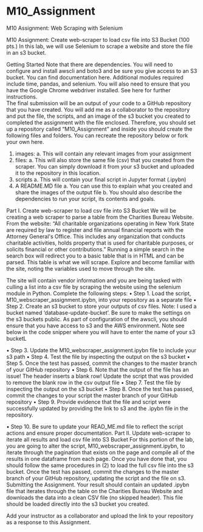 # M10_Assignment
M10 Assignment: Web Scraping with Selenium


M10 Assignment: Create web-scraper to load csv file into S3 Bucket (100 pts.)
In this lab, we will use Selenium to scrape a website and store the file in an s3 bucket.

Getting Started
Note that there are dependencies. You will need to configure and install awscli and boto3 and be sure you give access to an S3 bucket. You can find documentation here. Additional modules required include time, pandas, and selenium. You will also need to ensure that you have the Google Chrome webdriver installed. See here for further instructions.  
The final submission will be an output of your code to a GitHub repository that you have created. You will add me as a collaborator to the repository and put the file, the scripts, and an image of the s3 bucket you created to completed the assignment with the file enclosed. 
Therefore, you should set up a repository called “M10_Assignment” and inside you should create the following files and folders. You can recreate the repository below or fork your own here.
1.	images:
a.	This will contain any relevant images from your assignment
2.	files:
a.	This will also store the same file (csv) that you created from the scraper. You can simply download it from your s3 bucket and uploaded it to the repository in this location. 
3.	scripts
a.	This will contain your final script in Jupyter format (.ipybn)
4.	A README.MD file
a.	You can use this to explain what you created and share the images of the output file
b.	You should also describe the dependencies to run your script, its contents and goals. 
 
Part I. Create web-scraper to load csv file into S3 Bucket 
We will be creating a web scraper to parse a table from the Charities Bureau Website. From the website: “All charitable organizations operating in New York State are required by law to register and file annual financial reports with the Attorney General's Office. This includes any organization that conducts charitable activities, holds property that is used for charitable purposes, or solicits financial or other contributions.”
Running a simple search in the search box will redirect you to a basic table that is in HTML and can be parsed. This table is what we will scrape. Explore and become familiar with the site, noting the variables used to move through the site.
   
The site will contain vendor information and you are being tasked with culling a list into a csv file by scraping the website using the selenium module in Python. 
Complete the following steps: 
•	Step 1. Load the script, M10_webscraper_assignment.ipybn, into your repository as a separate file
•	Step 2. Create an s3 bucket to store your outputs of csv files. Note: I used a bucket named ‘database-update-bucket’. Be sure to make the settings on the s3 buckets public. As part of configuration of the awscli, you should ensure that you have access to s3 and the AWS environment. Note see below in the code snipper where you will have to enter the name of your s3 bucketL
 
•	Step 3. Update the M10_webscraper_assignment.ipybn file to include your s3 path
•	Step 4. Test the file by inspecting the output on the s3 bucket
•	Step 5. Once the test has passed, commit the changes to the master branch of your GitHub repository
•	Step 6. Note that the output of the file has an issue! The header inserts a blank row! Update the script that was provided to remove the blank row in the csv output file 
•	Step 7. Test the file by inspecting the output on the s3 bucket
•	Step 8. Once the test has passed, commit the changes to your script the master branch of your GitHub repository
•	Step 9. Provide evidence that the file and script were successfully updated by providing the link to s3 and the .ipybn file in the repository. 
 
•	Step 10. Be sure to update your READ_ME.md file to reflect the script actions and ensure proper documentation.
Part II. Update web-scraper to iterate all results and load csv file into S3 Bucket
For this portion of the lab, you are going to alter the script, M10_webscraper_assignment.ipybn, to iterate through the pagination that exists on the page and compile all of the results in one dataframe from each page. Once you have done that, you should follow the same procedures in (2) to load the full csv file into the s3 bucket. 
Once the test has passed, commit the changes to the master branch of your GitHub repository, updating the script and the file on s3.  
Submitting the Assignment.
Your result should contain an updated .ipybn file that iterates through the table on the Charities Bureau Website and downloads the data into a clean CSV file (no skipped header). This file should be loaded directly into the s3 bucket you created. 

Add your instructor as a collaborator and upload the link to your repository as a response to this Assignment. 




